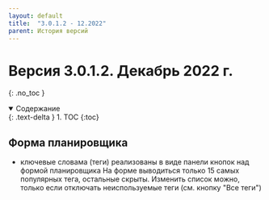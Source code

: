 ```yaml
---
layout: default
title:  "3.0.1.2 - 12.2022"
parent: История версий
---
```


# Версия 3.0.1.2. Декабрь 2022 г.
{: .no_toc }

<details open markdown="block">
  <summary>
    Содержание
  </summary>
  {: .text-delta }
1. TOC
{:toc}
</details>


## Форма планировщика

- ключевые словама (теги) реализованы в виде панели кнопок над формой планировщика
На форме выводиться только 15 самых популярных тега, остальные скрыты. Изменить список можно, только если отключать неиспользуемые теги (см. кнопку "Все теги")